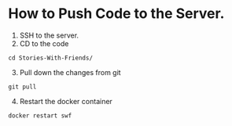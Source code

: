 # How to Push Code to the Server. 
 
 1. SSH to the server.
 2. CD to the code
 
 ~~~
 cd Stories-With-Friends/
 ~~~

 3. Pull down the changes from git
 
 ~~~
 git pull
 ~~~
 
 4. Restart the docker container
 
 ~~~
 docker restart swf
 ~~~
